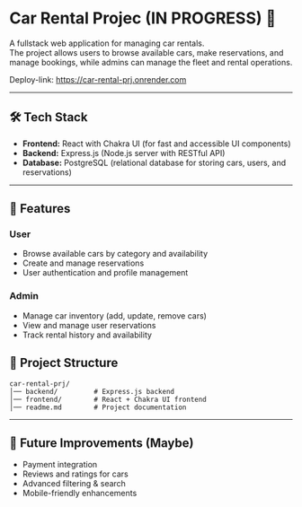 

# Car Rental Projec (IN PROGRESS) 🚗

A fullstack web application for managing car rentals.  
The project allows users to browse available cars, make reservations, and manage bookings, while admins can manage the fleet and rental operations.

Deploy-link: https://car-rental-prj.onrender.com 

---

## 🛠 Tech Stack

- **Frontend:** React with Chakra UI (for fast and accessible UI components)
- **Backend:** Express.js (Node.js server with RESTful API)
- **Database:** PostgreSQL (relational database for storing cars, users, and reservations)

---

## 📌 Features

### User
- Browse available cars by category and availability
- Create and manage reservations
- User authentication and profile management

### Admin
- Manage car inventory (add, update, remove cars)
- View and manage user reservations
- Track rental history and availability

## 📂 Project Structure
```
car-rental-prj/
│── backend/         # Express.js backend
│── frontend/        # React + Chakra UI frontend
│── readme.md        # Project documentation
```

---

## 🚀 Future Improvements (Maybe)
- Payment integration
- Reviews and ratings for cars
- Advanced filtering & search
- Mobile-friendly enhancements